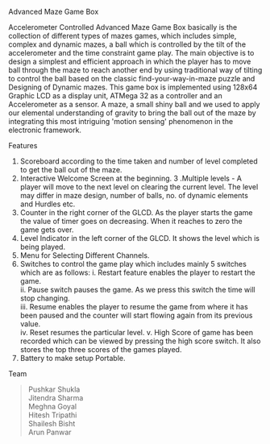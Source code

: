 Advanced Maze Game Box

Accelerometer Controlled Advanced Maze Game Box basically is the collection of different types of mazes games, which includes simple, complex and dynamic mazes, a ball which is controlled by the tilt of the accelerometer and the time constraint game play. The main objective is to design a simplest and efficient approach in which the player has to move ball through the maze to reach another end by using traditional way of tilting to control the ball based on the classic find-your-way-in-maze puzzle and Designing of Dynamic mazes. This game box is implemented using 128x64 Graphic LCD as a display unit, ATMega 32 as a controller and an Accelerometer as a sensor. A maze, a small shiny ball and we used to apply our elemental understanding of gravity to bring the ball out of the maze by integrating this most intriguing 'motion sensing' phenomenon in the electronic framework.

Features

1. Scoreboard according to the time taken and number of level completed to get the ball out of the maze.
2. Interactive Welcome Screen at the beginning.
3 .Multiple levels - A player will move to the next level on clearing the current level. The level may differ in maze design, number of balls, no. of dynamic elements and Hurdles etc.
4. Counter in the right corner of the GLCD. As the player starts the game the value of timer goes on decreasing. When it reaches to zero the game gets over.
5. Level Indicator in the left corner of the GLCD. It shows the level which is being played.
6. Menu for Selecting Different Channels.
7. Switches to control the game play which includes mainly 5 switches which are as follows:
        i. Restart feature enables the player to restart the game.   
        ii. Pause switch pauses the game. As we press this switch the time will stop changing.  
        iii. Resume enables the player to resume the game from where it has been paused and the counter will start flowing again from its               previous value.  
        iv. Reset resumes the particular level. v. High Score of game has been recorded which can be viewed by pressing the high score                   switch. It also stores the top three scores of the games played.   
8. Battery to make setup Portable.

Team

> Pushkar Shukla   
> Jitendra Sharma  
> Meghna Goyal  
> Hitesh Tripathi  
> Shailesh Bisht  
> Arun Panwar   
